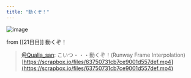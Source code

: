 ```yaml
---
title: "動くぞ！"
---
```


![image](https://gyazo.com/2cd2483fb8ff9152c12f6794d4affd67/thumb/1000)

from [[21日目]]
動くぞ！
> [@Qualia_san](https://twitter.com/Qualia_san/status/1592904087208873985?s=20&t=PQoprEqzJwACgqGF8Qw_kw): こいつ・・・動くぞ！(Runway Frame Interpolation)
> [https://scrapbox.io/files/63750731cb7ce9001d557def.mp4](https://scrapbox.io/files/63750731cb7ce9001d557def.mp4)

